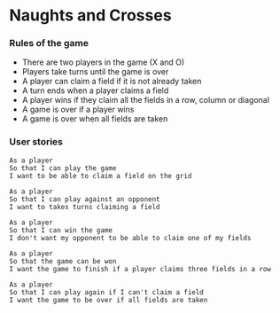 # Naughts and Crosses

### Rules of the game

- There are two players in the game (X and O)
- Players take turns until the game is over
- A player can claim a field if it is not already taken
- A turn ends when a player claims a field
- A player wins if they claim all the fields in a row, column or diagonal
- A game is over if a player wins
- A game is over when all fields are taken

### User stories

```
As a player
So that I can play the game
I want to be able to claim a field on the grid
```
```
As a player
So that I can play against an opponent
I want to takes turns claiming a field
```
```
As a player
So that I can win the game
I don't want my opponent to be able to claim one of my fields
```
```
As a player
So that the game can be won
I want the game to finish if a player claims three fields in a row
```
```
As a player
So that I can play again if I can't claim a field
I want the game to be over if all fields are taken
```
